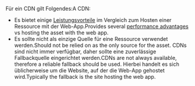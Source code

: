 <span data-ttu-id="79c3b-101">Für ein CDN gilt Folgendes:</span><span class="sxs-lookup"><span data-stu-id="79c3b-101">A CDN:</span></span>

* <span data-ttu-id="79c3b-102">Es bietet einige [Leistungsvorteile](/office365/enterprise/content-delivery-networks#how-do-cdns-make-services-work-faster) im Vergleich zum Hosten einer Ressource mit der Web-App.</span><span class="sxs-lookup"><span data-stu-id="79c3b-102">Provides several [performance advantages](/office365/enterprise/content-delivery-networks#how-do-cdns-make-services-work-faster) vs hosting the asset with the web app.</span></span>
* <span data-ttu-id="79c3b-103">Es sollte nicht als einzige Quelle für eine Ressource verwendet werden.</span><span class="sxs-lookup"><span data-stu-id="79c3b-103">Should not be relied on as the only source for the asset.</span></span> <span data-ttu-id="79c3b-104">CDNs sind nicht immer verfügbar, daher sollte eine zuverlässige Fallbackquelle eingerichtet werden.</span><span class="sxs-lookup"><span data-stu-id="79c3b-104">CDNs are not always available, therefore a reliable fallback should be used.</span></span> <span data-ttu-id="79c3b-105">Hierbei handelt es sich üblicherweise um die Website, auf der die Web-App gehostet wird.</span><span class="sxs-lookup"><span data-stu-id="79c3b-105">Typically the fallback is the site hosting the web app.</span></span>
